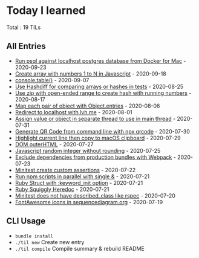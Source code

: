 # Today I learned

Total : 19 TILs

## All Entries

- [Run psql against localhost postgres database from Docker for Mac](./entries/2020-09-23-run-psql-against-localhost-postgres-database-from-docker-for-mac.md) - 2020-09-23
- [Create array with numbers 1 to N in Javascript](./entries/2020-09-18-create-array-with-numbers-1-to-n-in-javascript.md) - 2020-09-18
- [console.table()](./entries/2020-09-07-console-table.md) - 2020-09-07
- [Use Hashdiff for comparing arrays or hashes in tests](./entries/2020-08-25-use-hashdiff-for-comparing-arrays-or-hashes-in-tests.md) - 2020-08-25
- [Use zip with open-ended range to create hash with running numbers](./entries/2020-08-17-use-zip-with-open-ended-range-to-create-hash-with-running-numbers.md) - 2020-08-17
- [Map each pair of object with Object.entries](./entries/2020-08-06-map-each-pair-of-object-with-objectentries.md) - 2020-08-06
- [Redirect to localhost with lvh.me](./entries/2020-08-01-redirect-to-localhost-with-lvhme.md) - 2020-08-01
- [Assign value or object in separate thread to use in main thread](./entries/2020-07-31-assign-value-or-object-in-separate-thread-to-use-in-main-thread.md) - 2020-07-31
- [Generate QR Code from command line with npx qrcode](./entries/2020-07-30-generate-qr-code-from-command-line-with-npx-qrcode.md) - 2020-07-30
- [Highlight current line then copy to macOS clipboard](./entries/2020-07-29-highlight-current-line-then-copy-to-mac-os-clipboard.md) - 2020-07-29
- [DOM outerHTML](./entries/2020-07-27-dom-outer-html.md) - 2020-07-27
- [Javascript random integer without rounding](./entries/2020-07-25-javascript-random-integer-without-rounding.md) - 2020-07-25
- [Exclude dependencies from production bundles with Webpack](./entries/2020-07-23-exclude-dependencies-from-production-bundles-with-webpack.md) - 2020-07-23
- [Minitest create custom assertions](./entries/2020-07-22-minitest-create-custom-assertions.md) - 2020-07-22
- [Run npm scripts in parallel with single &](./entries/2020-07-21-run-npm-scripts-in-parallel-with-single-ampersand.md) - 2020-07-21
- [Ruby Struct with :keyword_init option](./entries/2020-07-21-ruby-struct-with-keyword-init-option.md) - 2020-07-21
- [Ruby Squiggly Heredoc](./entries/2020-07-21-ruby-squiggly-heredoc.md) - 2020-07-21
- [Minitest does not have described_class like rspec](./entries/2020-07-20-minitest-does-not-have-described-class-like-rspec.md) - 2020-07-20
- [FontAwesome icons in sequencediagram.org](./entries/2020-07-19-sequence-diagram-org-logo.md) - 2020-07-19


## CLI Usage

- `bundle install`
- `./til new` Create new entry
- `./til compile` Compile summary & rebuild README
